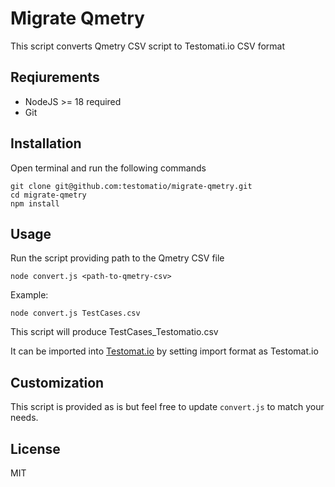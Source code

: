 # Migrate Qmetry

This script converts Qmetry CSV script to Testomati.io CSV format

## Reqiurements

* NodeJS >= 18 required
* Git

## Installation

Open terminal and run the following commands

```
git clone git@github.com:testomatio/migrate-qmetry.git
cd migrate-qmetry
npm install
```

## Usage

Run the script providing path to the Qmetry CSV file

```
node convert.js <path-to-qmetry-csv>
```

Example:

```
node convert.js TestCases.csv
```

This script will produce TestCases_Testomatio.csv

It can be imported into [Testomat.io](https://app.testomat.io) by setting import format as Testomat.io


## Customization

This script is provided as is but feel free to update `convert.js` to match your needs.


## License

MIT
